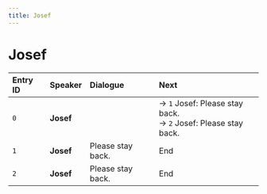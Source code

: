 ```yaml
---
title: Josef
---
```


# Josef


| Entry ID | Speaker | Dialogue | Next |
| :------- | :------ | :------- | :------------ |
| `0` | **Josef** |  | → `1` Josef: Please stay back\.<br>→ `2` Josef: Please stay back\. |
| `1` | **Josef** | Please stay back\. | End |
| `2` | **Josef** | Please stay back\. | End |

